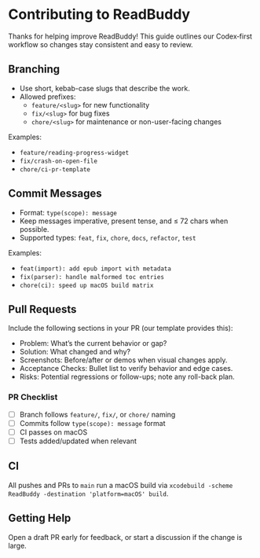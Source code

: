 # Contributing to ReadBuddy

Thanks for helping improve ReadBuddy! This guide outlines our Codex‑first workflow so changes stay consistent and easy to review.

## Branching
- Use short, kebab-case slugs that describe the work.
- Allowed prefixes:
  - `feature/<slug>` for new functionality
  - `fix/<slug>` for bug fixes
  - `chore/<slug>` for maintenance or non-user-facing changes

Examples:
- `feature/reading-progress-widget`
- `fix/crash-on-open-file`
- `chore/ci-pr-template`

## Commit Messages
- Format: `type(scope): message`
- Keep messages imperative, present tense, and ≤ 72 chars when possible.
- Supported types: `feat`, `fix`, `chore`, `docs`, `refactor`, `test`

Examples:
- `feat(import): add epub import with metadata`
- `fix(parser): handle malformed toc entries`
- `chore(ci): speed up macOS build matrix`

## Pull Requests
Include the following sections in your PR (our template provides this):
- Problem: What’s the current behavior or gap?
- Solution: What changed and why?
- Screenshots: Before/after or demos when visual changes apply.
- Acceptance Checks: Bullet list to verify behavior and edge cases.
- Risks: Potential regressions or follow-ups; note any roll-back plan.

### PR Checklist
- [ ] Branch follows `feature/`, `fix/`, or `chore/` naming
- [ ] Commits follow `type(scope): message` format
- [ ] CI passes on macOS
- [ ] Tests added/updated when relevant

## CI
All pushes and PRs to `main` run a macOS build via `xcodebuild -scheme ReadBuddy -destination 'platform=macOS' build`.

## Getting Help
Open a draft PR early for feedback, or start a discussion if the change is large.

